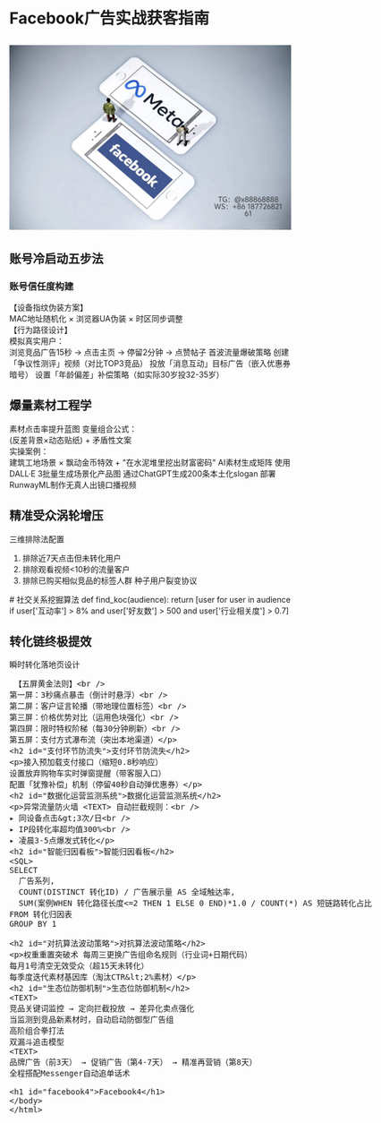 # Facebook广告实战获客指南
![替代文字](84510a4422f70cca1910c56bd2fda4b.jpg)
---
## 账号冷启动五步法
### 账号信任度构建

【设备指纹伪装方案】  
MAC地址随机化 × 浏览器UA伪装 × 时区同步调整  
【行为路径设计】  
模拟真实用户：  
浏览竞品广告15秒 → 点击主页 → 停留2分钟 → 点赞帖子
首波流量爆破策略
创建「争议性测评」视频（对比TOP3竞品）
投放「消息互动」目标广告（嵌入优惠券暗号）
设置「年龄偏差」补偿策略（如实际30岁投32-35岁）

爆量素材工程学
---
素材点击率提升蓝图
<TEXT>
变量组合公式：  
(反差背景×动态贴纸) + 矛盾性文案  
实操案例：  
建筑工地场景 × 飘动金币特效 + "在水泥堆里挖出财富密码"
AI素材生成矩阵
使用DALL·E 3批量生成场景化产品图
通过ChatGPT生成200条本土化slogan
部署RunwayML制作无真人出镜口播视频

精准受众涡轮增压
---
三维排除法配置
<TEXT>
1. 排除近7天点击但未转化用户  
2. 排除观看视频<10秒的流量客户  
3. 排除已购买相似竞品的标签人群
种子用户裂变协议
<PYTHON>
# 社交关系挖掘算法
def find_koc(audience):
    return [user for user in audience 
            if user['互动率'] > 8% 
            and user['好友数'] > 500 
            and user['行业相关度'] > 0.7]
            
转化链终极提效
---
瞬时转化落地页设计
<PLAINTEXT>
【五屏黄金法则】  
第一屏：3秒痛点暴击（倒计时悬浮）  
第二屏：客户证言轮播（带地理位置标签）  
第三屏：价格优势对比（运用色块强化）  
第四屏：限时特权阶梯（每30分钟刷新）  
第五屏：支付方式瀑布流（突出本地渠道）

支付环节防流失
---
接入预加载支付接口（缩短0.8秒响应）
设置放弃购物车实时弹窗提醒（带客服入口）
配置「犹豫补偿」机制（停留40秒自动弹优惠券）

数据化运营监测系统
---
异常流量防火墙
<TEXT>
自动拦截规则：  
▸ 同设备点击>3次/日  
▸ IP段转化率超均值300%  
▸ 凌晨3-5点爆发式转化

智能归因看板
---
<SQL>
SELECT 
  广告系列,
  COUNT(DISTINCT 转化ID) / 广告展示量 AS 全域触达率,
  SUM(案例WHEN 转化路径长度<=2 THEN 1 ELSE 0 END)*1.0 / COUNT(*) AS 短链路转化占比
FROM 转化归因表
GROUP BY 1
    
对抗算法波动策略
---
权重重置突破术
每周三更换广告组命名规则（行业词+日期代码）
每月1号清空无效受众（超15天未转化）
每季度迭代素材基因库（淘汰CTR<2%素材）

生态位防御机制
---
<TEXT>
竞品关键词监控 → 定向拦截投放 → 差异化卖点强化  
当监测到竞品新素材时，自动启动防御型广告组
高阶组合拳打法
双漏斗追击模型
<TEXT>
品牌广告（前3天） → 促销广告（第4-7天） → 精准再营销（第8天）  
全程搭配Messenger自动追单话术
  
  # Facebook4
  
